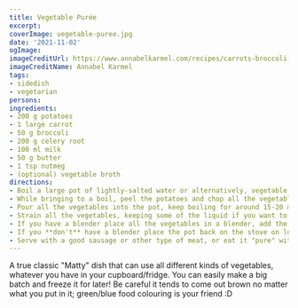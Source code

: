 ```yaml
---
title: Vegetable Purée
excerpt:
coverImage: vegetable-puree.jpg
date: '2021-11-02'
ogImage:
imageCreditUrl: https://www.annabelkarmel.com/recipes/carrots-broccoli-cheese-puree/
imageCreditName: Annabel Karmel
tags:
- sidedish
- vegetarian
persons:
ingredients:
- 200 g potatoes
- 1 large carrot
- 50 g broccoli
- 200 g celery root
- 100 ml milk
- 50 g butter
- 1 tsp nutmeg
- (optional) vegetable broth
directions:
- Boil a large pot of lightly-salted water or alternatively, vegetable broth.
- While bringing to a boil, peel the potatoes and chop all the vegetables into 1-2 cm sized pieces.
- Pour all the vegetables into the pot, keep boiling for around 15-20 minutes, until the celery root can be easily pierced with a fork.
- Strain all the vegetables, keeping some of the liquid if you want to use it for a broth later.
- If you have a blender place all the vegetables in a blender, add the nutmeg, milk, butter and a good amount of pepper and mix on high until smooth and consistent.
- If you **don't** have a blender place the pot back on the stove on low heat and return the vegetables to the pot. Add nutmeg, milk, butter and a good amount of pepper and use a utensil (such as a ladle) to mush the vegetables until it's as combined as possible.
- Serve with a good sausage or other type of meat, or eat it "pure" with a sprinkle of sea salt.
---
```


A true classic "Matty" dish that can use all different kinds of vegetables, whatever you have in your cupboard/fridge. You can easily make a big batch and freeze it for later! Be careful it tends to come out brown no matter what you put in it; green/blue food colouring is your friend :D